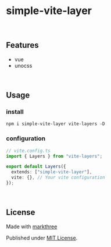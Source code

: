 # simple-vite-layer

<br />

## Features

- vue
- unocss

<br />

## Usage

### install

```shell
npm i simple-vite-layer vite-layers -D
```

### configuration

```ts
// vite.config.ts
import { Layers } from "vite-layers";

export default Layers({
  extends: ["simple-vite-layer"],
  vite: {}, // Your vite configuration
});
```

<br />

## License

Made with [markthree](https://github.com/markthree)

Published under [MIT License](./LICENSE).
